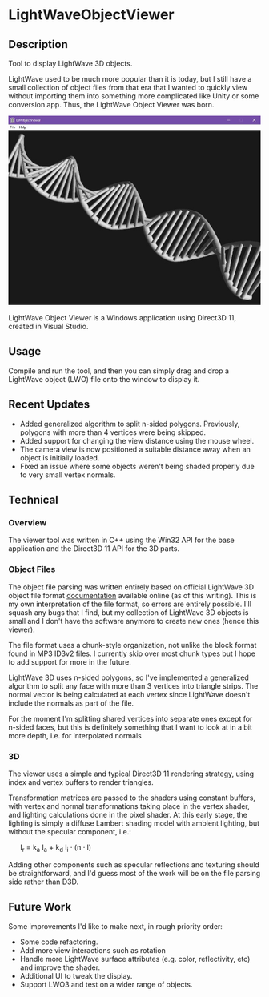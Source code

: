 # LightWaveObjectViewer

## Description

Tool to display LightWave 3D objects.

LightWave used to be much more popular than it is today, but I still have a small collection 
of object files from that era that I wanted to quickly view without importing them into 
something more complicated like Unity or some conversion app. Thus, the LightWave Object Viewer was born.

![LightWave Object Viewer window](https://github.com/laubryan/LightWaveObjectViewer/blob/d7e8c6f5fca593d408ac1295b6c5933de80bde98/Screenshots/screenshot-1.jpg?raw=true)

LightWave Object Viewer is a Windows application using Direct3D 11, created in Visual Studio.


## Usage

Compile and run the tool, and then you can simply drag and drop a LightWave object (LWO) 
file onto the window to display it.


## Recent Updates

- Added generalized algorithm to split n-sided polygons. Previously, polygons with more than 4 vertices were being skipped.
- Added support for changing the view distance using the mouse wheel.
- The camera view is now positioned a suitable distance away when an object is initially loaded.
- Fixed an issue where some objects weren't being shaded properly due to very small vertex normals.


## Technical

### Overview

The viewer tool was written in C++ using the Win32 API for the base application and the Direct3D 11 API for the 3D parts.


### Object Files

The object file parsing was written entirely based on official LightWave 3D object file format [documentation](https://static.lightwave3d.com/sdk/2019/html/filefmts/lwo2.html) available online (as of this writing). This is my own 
interpretation of the file format, so errors are entirely possible. I'll squash any bugs that I find, but my collection 
of LightWave 3D objects is small and I don't have the software anymore to create new ones (hence this viewer).

The file format uses a chunk-style organization, not unlike the block format found in MP3 ID3v2 files. I currently skip 
over most chunk types but I hope to add support for more in the future.

LightWave 3D uses n-sided polygons, so I've implemented a generalized algorithm to split any face with more than 3 vertices 
into triangle strips. The normal vector is being calculated at each vertex since LightWave doesn't include the normals as 
part of the file.

For the moment I'm splitting shared vertices into separate ones except for n-sided faces, but this is definitely something 
that I want to look at in a bit more depth, i.e. for interpolated normals


### 3D

The viewer uses a simple and typical Direct3D 11 rendering strategy, using index and vertex buffers to render triangles.

Transformation matrices are passed to the shaders using constant buffers, with vertex and normal transformations taking 
place in the vertex shader, and lighting calculations done in the pixel shader. At this early stage, the lighting is 
simply a diffuse Lambert shading model with ambient lighting, but without the specular component, i.e.:

&nbsp; &nbsp; &nbsp; I<sub>r</sub> = k<sub>a</sub> I<sub>a</sub> + k<sub>d</sub> I<sub>i</sub> &#183; (n &#183; l)

Adding other components such as specular reflections and texturing should be straightforward, and I'd guess most of the 
work will be on the file parsing side rather than D3D.


## Future Work

Some improvements I'd like to make next, in rough priority order:

- Some code refactoring.
- Add more view interactions such as rotation
- Handle more LightWave surface attributes (e.g. color, reflectivity, etc) and improve the shader.
- Additional UI to tweak the display.
- Support LWO3 and test on a wider range of objects.


